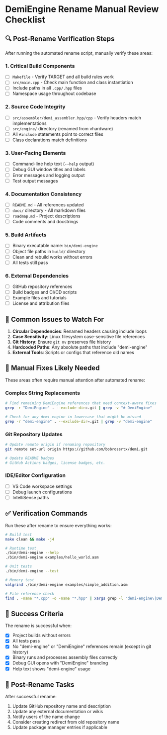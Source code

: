 # DemiEngine Rename Manual Review Checklist

## 🔍 **Post-Rename Verification Steps**

After running the automated rename script, manually verify these areas:

### **1. Critical Build Components**
- [ ] `Makefile` - Verify TARGET and all build rules work
- [ ] `src/main.cpp` - Check main function and class instantiation
- [ ] Include paths in all `.cpp/.hpp` files
- [ ] Namespace usage throughout codebase

### **2. Source Code Integrity**
- [ ] `src/assembler/demi_assembler.hpp/cpp` - Verify headers match implementations
- [ ] `src/engine/` directory (renamed from vhardware)
- [ ] All `#include` statements point to correct files
- [ ] Class declarations match definitions

### **3. User-Facing Elements**
- [ ] Command-line help text (`--help` output)
- [ ] Debug GUI window titles and labels
- [ ] Error messages and logging output
- [ ] Test output messages

### **4. Documentation Consistency**
- [ ] `README.md` - All references updated
- [ ] `docs/` directory - All markdown files
- [ ] `roadmap.md` - Project descriptions
- [ ] Code comments and docstrings

### **5. Build Artifacts**
- [ ] Binary executable name: `bin/demi-engine`
- [ ] Object file paths in `build/` directory
- [ ] Clean and rebuild works without errors
- [ ] All tests still pass

### **6. External Dependencies**
- [ ] GitHub repository references
- [ ] Build badges and CI/CD scripts
- [ ] Example files and tutorials
- [ ] License and attribution files

## 🚨 **Common Issues to Watch For**

1. **Circular Dependencies**: Renamed headers causing include loops
2. **Case Sensitivity**: Linux filesystem case-sensitive file references
3. **Git History**: Ensure `git mv` preserves file history
4. **Hardcoded Paths**: Any absolute paths that include "demi-engine"
5. **External Tools**: Scripts or configs that reference old names

## 🔧 **Manual Fixes Likely Needed**

These areas often require manual attention after automated rename:

### **Complex String Replacements**
```bash
# Find remaining DemiEngine references that need context-aware fixes
grep -r "DemiEngine" . --exclude-dir=.git | grep -v "# DemiEngine"

# Check for any demi-engine in lowercase that might be missed
grep -r "demi-engine" . --exclude-dir=.git | grep -v "demi-engine"
```

### **Git Repository Updates**
```bash
# Update remote origin if renaming repository
git remote set-url origin https://github.com/bobrossrtx/demi.git

# Update README badges
# GitHub Actions badges, license badges, etc.
```

### **IDE/Editor Configuration**
- [ ] VS Code workspace settings
- [ ] Debug launch configurations
- [ ] IntelliSense paths

## ✅ **Verification Commands**

Run these after rename to ensure everything works:

```bash
# Build test
make clean && make -j4

# Runtime test
./bin/demi-engine --help
./bin/demi-engine examples/hello_world.asm

# Unit tests
./bin/demi-engine --test

# Memory test
valgrind ./bin/demi-engine examples/simple_addition.asm

# File reference check
find . -name "*.cpp" -o -name "*.hpp" | xargs grep -l "demi-engine\|DemiEngine" | grep -v .git
```

## 🎯 **Success Criteria**

The rename is successful when:
- [x] Project builds without errors
- [x] All tests pass
- [x] No "demi-engine" or "DemiEngine" references remain (except in git history)
- [x] Binary runs and processes assembly files correctly
- [x] Debug GUI opens with "DemiEngine" branding
- [x] Help text shows "demi-engine" usage

## 📝 **Post-Rename Tasks**

After successful rename:
1. Update GitHub repository name and description
2. Update any external documentation or wikis
3. Notify users of the name change
4. Consider creating redirect from old repository name
5. Update package manager entries if applicable
